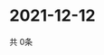 # 2021-12-12
  共 0条

  <!-- BEGIN -->
  <!-- 最后更新时间Sun Dec 12 2021 13:11:33 GMT+0000 (Coordinated Universal Time) -->
  
  <!-- END -->
  
  